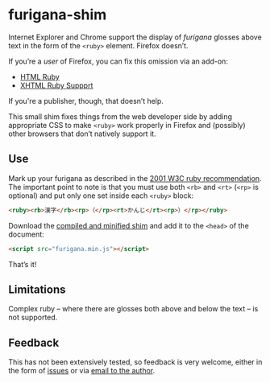 furigana-shim
=============

Internet Explorer and Chrome support the display of _furigana_ glosses above
text in the form of the `<ruby>` element. Firefox doesn’t.

If you’re a _user_ of Firefox, you can fix this omission via an add-on:

* [HTML Ruby](https://addons.mozilla.org/en-US/firefox/addon/html-ruby/)
* [XHTML Ruby Suppprt](https://addons.mozilla.org/en-US/firefox/addon/xhtml-ruby-support/)

If you're a publisher, though, that doesn’t help.

This small shim fixes things from the web developer side by adding appropriate
CSS to make `<ruby>` work properly in Firefox and (possibly) other browsers
that don’t natively support it.

Use
---

Mark up your furigana as described in the
[2001 W3C ruby recommendation](http://www.w3.org/TR/ruby/). The important point
to note is that you must use both `<rb>` and `<rt>` (`<rp>` is optional) and
put only one set inside each `<ruby>` block:

```html
<ruby><rb>漢字</rb><rp>（</rp><rt>かんじ</rt><rp>）</rp></ruby>
```

Download the [compiled and minified shim](https://github.com/threedaymonk/furigana-shim/blob/master/furigana.min.js)
and add it to the `<head>` of the document:

```html
<script src="furigana.min.js"></script>
```

That’s it!

Limitations
-----------

Complex ruby – where there are glosses both above and below the text – is not
supported.

Feedback
--------

This has not been extensively tested, so feedback is very welcome, either in
the form of [issues](https://github.com/threedaymonk/furigana-shim/issues) or
via [email to the author](mailto:pbattley@gmail.com).
